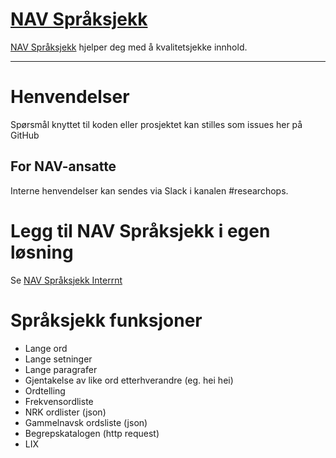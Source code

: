 [NAV Språksjekk](https://navikt.github.io/spraksjekk/)
================

[NAV Språksjekk](https://navikt.github.io/spraksjekk/) hjelper deg med å kvalitetsjekke innhold.

---

# Henvendelser

Spørsmål knyttet til koden eller prosjektet kan stilles som issues her på GitHub

## For NAV-ansatte

Interne henvendelser kan sendes via Slack i kanalen #researchops.

# Legg til NAV Språksjekk i egen løsning
Se [NAV Språksjekk Interrnt](https://github.com/navikt/spraksjekk-internt)

# Språksjekk funksjoner

- Lange ord
- Lange setninger
- Lange paragrafer
- Gjentakelse av like ord etterhverandre (eg. hei hei)
- Ordtelling
- Frekvensordliste
- NRK ordlister (json)
- Gammelnavsk ordsliste (json)
- Begrepskatalogen (http request)
- LIX